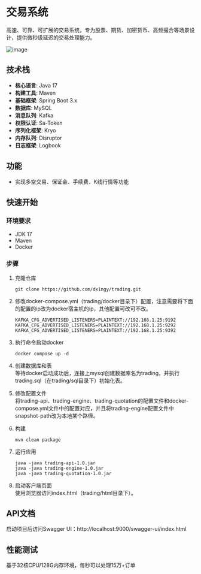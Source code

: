 # 交易系统

高速、可靠、可扩展的交易系统，专为股票、期货、加密货币、高频撮合等场景设计，提供微秒级延迟的交易处理能力。

![image](https://github.com/user-attachments/assets/988ac97f-5468-46e3-817b-d1ca029d068c)

## 技术栈

- **核心语言**: Java 17
- **构建工具**: Maven
- **基础框架**: Spring Boot 3.x
- **数据库**: MySQL
- **消息队列**: Kafka
- **权限认证**: Sa-Token
- **序列化框架**: Kryo
- **内存队列**: Disruptor
- **日志框架**: Logbook

## 功能

- 实现多空交易、保证金、手续费、K线行情等功能

## 快速开始

### 环境要求

- JDK 17
- Maven
- Docker

### 步骤

1. 克隆仓库

   ```
   git clone https://github.com/dx1ngy/trading.git
   ```

2. 修改docker-compose.yml（trading/docker目录下）配置，注意需要将下面的配置的ip改为docker宿主机的ip，其他配置可改可不改。

    ```
    KAFKA_CFG_ADVERTISED_LISTENERS=PLAINTEXT://192.168.1.25:9192
    KAFKA_CFG_ADVERTISED_LISTENERS=PLAINTEXT://192.168.1.25:9292
    KAFKA_CFG_ADVERTISED_LISTENERS=PLAINTEXT://192.168.1.25:9392
    ```

3. 执行命令启动docker

    ```
    docker compose up -d
    ```

4. 创建数据库和表  
   等待docker启动成功后，连接上mysql创建数据库名为trading，并执行trading.sql（在trading/sql目录下）初始化表。


5. 修改配置文件  
   将trading-api、trading-engine、trading-quotation的配置文件和docker-compose.yml文件中的配置对应，并且将trading-engine配置文件中snapshot-path改为本地某个路径。


6. 构建

    ```
    mvn clean package
    ```

7. 运行应用

    ```
    java -java trading-api-1.0.jar
    java -java trading-engine-1.0.jar
    java -java trading-quotation-1.0.jar
    ```

8. 启动客户端页面  
   使用浏览器访问index.html（trading/html目录下）。

## API文档

启动项目后访问Swagger UI：http://localhost:9000/swagger-ui/index.html

## 性能测试

基于32核CPU/128G内存环境，每秒可以处理15万+订单




